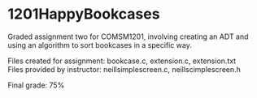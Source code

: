 # 1201HappyBookcases
Graded assignment two for COMSM1201, involving creating an ADT and using an algorithm to sort bookcases in a specific way.

Files created for assignment: bookcase.c, extension.c, extension.txt  
Files provided by instructor: neillsimplescreen.c, neillscimplescreen.h

Final grade: 75%
